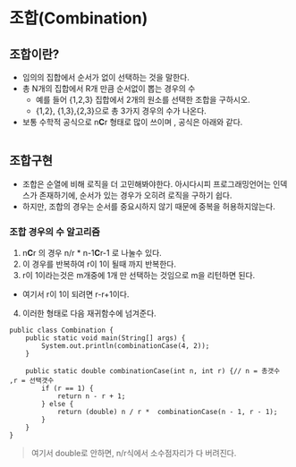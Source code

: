 # 조합(Combination)

## 조합이란? 
 - 임의의 집합에서 순서가 없이 선택하는 것을 말한다. 
 - 총 N개의 집합에서 R개 만큼 순서없이 뽑는 경우의 수
    - 예를 들어 {1,2,3} 집합에서 2개의 원소를 선택한 조합을 구하시오. 
    - {1,2}, {1,3},{2,3}으로 총 3가지 경우의 수가 나온다. 
 - 보통 수학적 공식으로   n**C**r    형태로 많이 쓰이며 , 공식은 아래와 같다. 
 <p align= center><img></p>
 
 
 ## 조합구현 
 - 조합은 순열에 비해 로직을 더 고민해봐야한다. 아시다시피 프로그래밍언어는 인덱스가 존재하기에, 순서가 있는 경우가 오히려 로직을 구하기 쉽다.
 - 하지만, 조합의 경우는 순서를 중요시하지 않기 때문에 중복을 허용하지않는다.


### 조합 경우의 수 알고리즘
 1.  n**C**r 의 경우  n/r * n-1**C**r-1 로 나눌수 있다.
 2.  이 경우를 반복하여 r이 1이 될때 까지 반복한다. 
 3.  r이 1이라는것은 m개중에 1개 만 선택하는 것임으로 m을 리턴하면 된다.
  - 여기서 r이 1이 되려면  r-r+1이다.
 4. 이러한 형태로 다음 재귀함수에 넘겨준다.
 

```
public class Combination {
	public static void main(String[] args) {
		System.out.println(combinationCase(4, 2));
	}

	public static double combinationCase(int n, int r) {// n = 총갯수 ,r = 선택갯수
		if (r == 1) {
			return n - r + 1;
		} else {
			return (double) n / r *  combinationCase(n - 1, r - 1);
		}
	}
}
```
> 여기서 double로 안하면, n/r식에서 소수점자리가 다 버려진다. 
